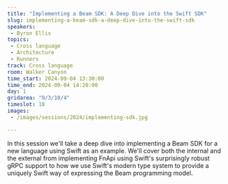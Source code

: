 ```yaml
---
title: "Implementing a Beam SDK: A Deep Dive into the Swift SDK"
slug: implementing-a-beam-sdk-a-deep-dive-into-the-swift-sdk
speakers:
 - Byron Ellis
topics:
 - Cross language
 - Architecture
 - Runners
track: Cross language
room: Walker Canyon
time_start: 2024-09-04 13:30:00
time_end: 2024-09-04 14:20:00
day: 1
gridarea: "9/3/10/4"
timeslot: 18
images:
 - /images/sessions/2024/implementing-sdk.jpg 

---
```


In this session we'll take a deep dive into implementing a Beam SDK for a new language using Swift as an example. We'll cover both the internal and the external from implementing FnApi using Swift's surprisingly robust gRPC support to how we use Swift's modern type system to provide a uniquely Swift way of expressing the Beam programming model.